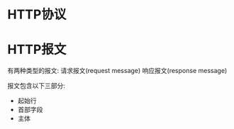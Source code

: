 # HTTP协议

# HTTP报文
有两种类型的报文: 请求报文(request message) 响应报文(response message)

报文包含以下三部分:
- 起始行
- 首部字段
- 主体




